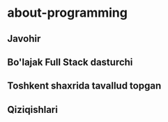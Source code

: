 # about-programming

## Javohir

## Bo'lajak Full Stack dasturchi

## Toshkent shaxrida tavallud topgan

## Qiziqishlari
